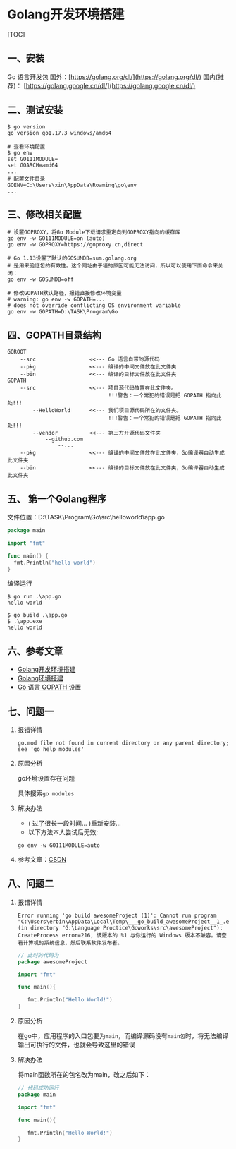 # Golang开发环境搭建

[TOC]

## 一、安装

Go 语言开发包
国外：[https://golang.org/dl/](https://golang.org/dl/)
国内(推荐)： [https://golang.google.cn/dl/](https://golang.google.cn/dl/)

## 二、测试安装

```shell
$ go version
go version go1.17.3 windows/amd64

# 查看环境配置
$ go env
set GO111MODULE=
set GOARCH=amd64
...
# 配置文件目录
GOENV=C:\Users\xin\AppData\Roaming\go\env
...
```

## 三、修改相关配置

```shell
# 设置GOPROXY，将Go Module下载请求重定向到GOPROXY指向的缓存库
go env -w GO111MODULE=on (auto)
go env -w GOPROXY=https://goproxy.cn,direct

# Go 1.13设置了默认的GOSUMDB=sum.golang.org
# 是用来验证包的有效性。这个网址由于墙的原因可能无法访问，所以可以使用下面命令来关闭：
go env -w GOSUMDB=off

# 修改GOPATH默认路径，报错直接修改环境变量
# warning: go env -w GOPATH=...
# does not override conflicting OS environment variable
go env -w GOPATH=D:\TASK\Program\Go
```

## 四、GOPATH目录结构

```shell
GOROOT
	--src                 <<--- Go 语言自带的源代码
	--pkg                 <<--- 编译的中间文件放在此文件夹
	--bin                 <<--- 编译的目标文件放在此文件夹
GOPATH
	--src                 <<--- 项目源代码放置在此文件夹。
	                            !!!警告：一个常犯的错误是把 GOPATH 指向此处!!!
		--HelloWorld      <<--- 我们项目源代码所在的文件夹。
		                        !!!警告：一个常犯的错误是把 GOPATH 指向此处!!!
		--vendor          <<--- 第三方开源代码文件夹
			--github.com
				--...
	--pkg                 <<--- 编译的中间文件放在此文件夹，Go编译器自动生成此文件夹
	--bin                 <<--- 编译的目标文件放在此文件夹，Go编译器自动生成此文件夹

```

## 五、 第一个Golang程序

文件位置：D:\TASK\Program\Go\src\helloworld\app.go

```go
package main

import "fmt"

func main() {
  fmt.Println("hello world")
}
```

编译运行

```shell
$ go run .\app.go
hello world

$ go build .\app.go
$ .\app.exe
hello world
```

## 六、参考文章

-   [Golang开发环境搭建](https://zhuanlan.zhihu.com/p/299095514)
-   [Golang环境搭建](https://www.cnblogs.com/leokale-zz/p/14651078.html)
-   [Go 语言 GOPATH 设置](https://blog.csdn.net/quicmous/article/details/80360126)

## 七、问题一

1.   报错详情

     ```shell
     go.mod file not found in current directory or any parent directory; see 'go help modules'
     ```

2.   原因分析

     go环境设置存在问题

     具体搜索`go modules`

3.   解决办法

     -   ( 过了很长一段时间... )重新安装...
     -   以下方法本人尝试后无效:

     ```shell
     go env -w GO111MODULE=auto
     ```

4.   参考文章：[CSDN](https://blog.csdn.net/weixin_40179091/article/details/117163598)

## 八、问题二

1.   报错详情

     ```shell
     Error running 'go build awesomeProject (1)': Cannot run program "C:\Users\erbin\AppData\Local\Temp\___go_build_awesomeProject__1_.exe" (in directory "G:\Language Proctice\Goworks\src\awesomeProject"): CreateProcess error=216, 该版本的 %1 与你运行的 Windows 版本不兼容。请查看计算机的系统信息，然后联系软件发布者。
     ```

     ```go
     // 此时的代码为
     package awesomeProject

     import "fmt"

     func main(){

     	fmt.Println("Hello World!")
     }
     ```

2.   原因分析

     在go中，应用程序的入口包要为`main`，而编译源码没有`main包`时，将无法编译输出可执行的文件，也就会导致这里的错误

3.   解决办法

     将main函数所在的包名改为main，改之后如下：

     ```go
     // 代码成功运行
     package main

     import "fmt"

     func main(){

     	fmt.Println("Hello World!")
     }
     ```
